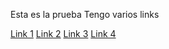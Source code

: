 Esta es la prueba
Tengo varios links 

[Link 1](https://axios-http.com/docs/handling_errors)
[Link 2](https://developer.mozilla.org/es/docs/Web/JavaScript/Reference/Operators/Destructuring_assignment)
[Link 3](https://medium.com/laboratoria-developers/recursi%C3%B3n-o-recursividad-ec8f1a359727)
[Link 4](https://www.youtube.com/user/a)